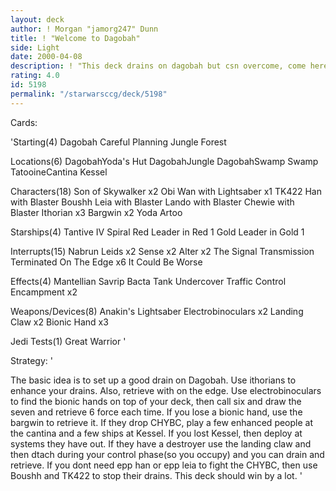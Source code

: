 ```yaml
---
layout: deck
author: ! Morgan "jamorg247" Dunn
title: ! "Welcome to Dagobah"
side: Light
date: 2000-04-08
description: ! "This deck drains on dagobah but csn overcome, come here you big coward."
rating: 4.0
id: 5198
permalink: "/starwarsccg/deck/5198"
---
```

Cards: 

'Starting(4)
Dagobah
Careful Planning
Jungle
Forest

Locations(6)
DagobahYoda's Hut
DagobahJungle
DagobahSwamp
Swamp
TatooineCantina
Kessel

Characters(18)
Son of Skywalker x2
Obi Wan with Lightsaber x1
TK422
Han with Blaster
Boushh
Leia with Blaster
Lando with Blaster
Chewie with Blaster
Ithorian x3
Bargwin x2
Yoda
Artoo

Starships(4)
Tantive IV
Spiral
Red Leader in Red 1
Gold Leader in Gold 1

Interrupts(15)
Nabrun Leids x2
Sense x2
Alter x2
The Signal
Transmission Terminated
On The Edge x6
It Could Be Worse

Effects(4)
Mantellian Savrip
Bacta Tank
Undercover
Traffic Control
Encampment x2

Weapons/Devices(8)
Anakin's Lightsaber
Electrobinoculars x2
Landing Claw x2
Bionic Hand x3

Jedi Tests(1)
Great Warrior
'

Strategy: '

The basic idea is to set up a good drain on Dagobah.  Use ithorians to enhance your drains.  Also, retrieve with on the edge.  Use electrobinoculars to find the bionic hands on top of your deck, then call six and draw the seven and retrieve 6 force each time.  If you lose a bionic hand, use the bargwin to retrieve it.  If they drop CHYBC, play a few enhanced people at the cantina and a few ships at Kessel.	If you lost Kessel, then deploy at systems they have out.  If they have a destroyer use the landing claw and then dtach during your control phase(so you occupy) and you can drain and retrieve.  If you dont need epp han or epp leia to fight the CHYBC, then use Boushh and TK422 to stop their drains.  This deck should win by a lot. '
